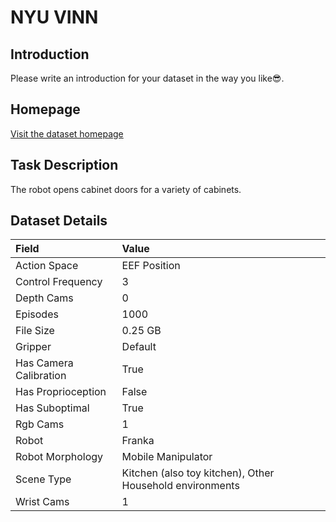 # NYU VINN


## Introduction

Please write an introduction for your dataset in the way you like:sunglasses:.


## Homepage

[Visit the dataset homepage](https://jyopari.github.io/VINN/)


## Task Description

The robot opens cabinet doors for a variety of cabinets.


## Dataset Details

| Field                            | Value                    |
|:---------------------------------|:-------------------------|
| Action Space                     | EEF Position           |
| Control Frequency                     | 3           |
| Depth Cams                     | 0           |
| Episodes                     | 1000           |
| File Size                     |  0.25 GB           |
| Gripper                     | Default           |
| Has Camera Calibration                     | True           |
| Has Proprioception                     | False           |
| Has Suboptimal                     | True           |
| Rgb Cams                     | 1           |
| Robot                     | Franka           |
| Robot Morphology                     | Mobile Manipulator           |
| Scene Type                     | Kitchen (also toy kitchen), Other Household environments           |
| Wrist Cams                     | 1           |


